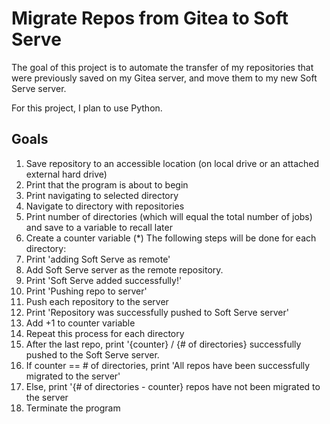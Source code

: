 # Migrate Repos from Gitea to Soft Serve

The goal of this project is to automate the transfer of my repositories that were previously saved on my Gitea server, and move them to my new Soft Serve server.

For this project, I plan to use Python.

## Goals

1. Save repository to an accessible location (on local drive or an attached external hard drive)
2. Print that the program is about to begin
3. Print navigating to selected directory
4. Navigate to directory with repositories
5. Print number of directories (which will equal the total number of jobs) and save to a variable to recall later
6. Create a counter variable
   (\*) The following steps will be done for each directory:
7. Print 'adding Soft Serve as remote'
8. Add Soft Serve server as the remote repository.
9. Print 'Soft Serve added successfully!'
10. Print 'Pushing repo to server'
11. Push each repository to the server
12. Print 'Repository was successfully pushed to Soft Serve server'
13. Add +1 to counter variable
14. Repeat this process for each directory
15. After the last repo, print '{counter} / {# of directories} successfully pushed to the Soft Serve server.
16. If counter == # of directories, print 'All repos have been successfully migrated to the server'
17. Else, print '{# of directories - counter} repos have not been migrated to the server
18. Terminate the program
